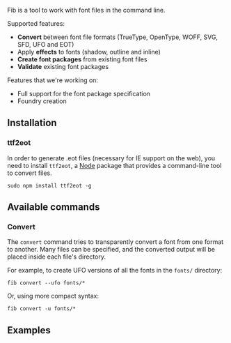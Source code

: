 Fib is a tool to work with font files in the command line.

Supported features:
* **Convert** between font file formats (TrueType, OpenType, WOFF, SVG, SFD, UFO and EOT)
* Apply **effects** to fonts (shadow, outline and inline)
* **Create font packages** from existing font files
* **Validate** existing font packages

Features that we're working on:
* Full support for the font package specification
* Foundry creation

## Installation

### ttf2eot

In order to generate .eot files (necessary for IE support on the web), you need
to install `ttf2eot`, a [Node](http://nodejs.org) package that provides a
command-line tool to convert files.

    sudo npm install ttf2eot -g

## Available commands

### Convert

The `convert` command tries to transparently convert a font from one format to another. Many files can be specified, and the converted output will be placed inside each file's directory.

For example, to create UFO versions of all the fonts in the `fonts/` directory:

    fib convert --ufo fonts/*

Or, using more compact syntax:

    fib convert -u fonts/*

## Examples